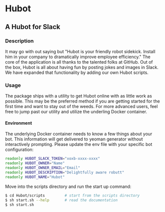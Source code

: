 # Hubot
## A Hubot for Slack
 
### Description 
It may go with out saying but "Hubot is your friendly robot sidekick. Install him in your company to dramatically improve employee efficiency." The core of the application is all thanks to the talented folks at GitHub. Out of the box, Hubot is all about having fun by posting jokes and images in Slack. We have expanded that functionality by adding our own Hubot scripts.  
 
### Usage
The package ships with a utility to get Hubot online with as little work as possible. This may be the preferred method if you are getting started for the first time and want to stay out of the weeds. For more advanced users, feel free to jump past our utility and utilize the underling Docker container.       

#### Environment
The underlying Docker container needs to know a few things about your bot. This information will get delivered to yeoman generator without interactively prompting. Please update the env file with your specific bot configuration:
```bash
readonly HUBOT_SLACK_TOKEN="xoxb-xxxx-xxxx"
readonly HUBOT_OWNER="Name"
readonly HUBOT_OWNER_EMAIL="Email"
readonly HUBOT_DESCRIPTION="Delightfully aware robutt"
readonly HUBOT_NAME="Hubot"
```

Move into the scripts directory and run the start up command:

```bash
$ cd Hubot/scripts         # start from the scripts directory
$ sh start.sh --help       # read the documentation
$ sh start.sh
``````